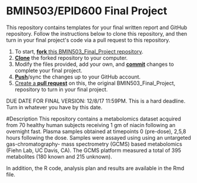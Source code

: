 # BMIN503/EPID600 Final Project

This repository contains templates for your final written report and GitHub repository. Follow the instructions below to clone this repository, and then turn in your final project's code via a pull request to this repository.

1. To start, [**fork** this BMIN503_Final_Project repository][forking].
1. [**Clone**][ref-clone] the forked repository to your computer.
1. Modify the files provided, add your own, and [**commit**][ref-commit] changes to complete your final project.
1. [**Push**][ref-push]/sync the changes up to your GitHub account.
1. [Create a **pull request**][pull-request] on this, the original BMIN503_Final_Project, repository to turn in your final project.


DUE DATE FOR FINAL VERSION: 12/8/17 11:59PM. This is a hard deadline. Turn in whatever you have by this date.


<!-- Links -->
[forking]: https://guides.github.com/activities/forking/
[ref-clone]: http://gitref.org/creating/#clone
[ref-commit]: http://gitref.org/basic/#commit
[ref-push]: http://gitref.org/remotes/#push
[pull-request]: https://help.github.com/articles/creating-a-pull-request

#Description
This repository contains a metabolomics dataset acquired from 70 healthy human subjects receiving 1 gm of niacin following an overnight fast. Plasma samples obtained at timepoints 0 (pre-dose), 2,5,8 hours following the dose. Samples were assayed using using an untargeted gas-chromatography- mass spectrometry (GCMS) based metabolomics (Fiehn Lab, UC Davis, CA). The GCMS platform measured a total of 395 metabolites (180 known and 215 unknown).

In addition, the R code, analysis plan and results are available in the Rmd file.
